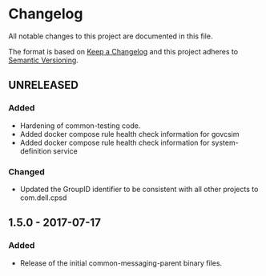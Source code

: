 # Changelog
All notable changes to this project are documented in this file.
 
The format is based on [Keep a Changelog](http://keepachangelog.com/)
and this project adheres to [Semantic Versioning](http://semver.org/).

## UNRELEASED

### Added
 - Hardening of common-testing code.
 - Added docker compose rule health check information for govcsim
 - Added docker compose rule health check information for system-definition service
 
### Changed
 - Updated the GroupID identifier to be consistent with all other projects to com.dell.cpsd

## 1.5.0 - 2017-07-17

### Added
 - Release of the initial common-messaging-parent binary files.

